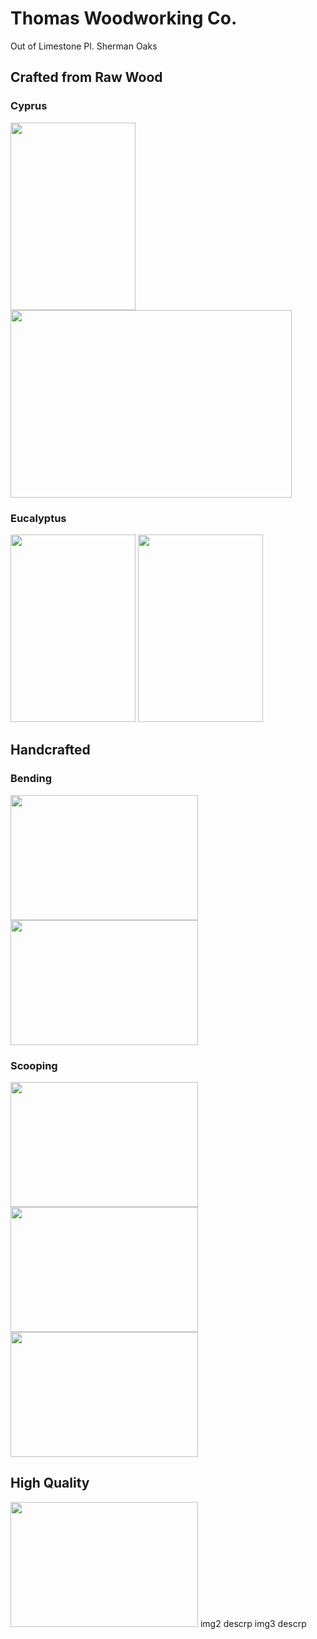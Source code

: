 # Thomas Woodworking Co.
 Out of Limestone Pl. Sherman Oaks

## Crafted from Raw Wood
### Cyprus

 <img src="https://github.com/tomtominator/tree-spoon.com/blob/master/IMG_20190523_165933.jpg" width="200" height="300"> <img src="https://github.com/tomtominator/tree-spoon.com/blob/master/IMG_20190523_165948.jpg" width="450" height="300"> 

### Eucalyptus
<img src="https://github.com/tomtominator/tree-spoon.com/blob/master/IMG_20190523_170014.jpg" width="200" height="300"> <img src="https://github.com/tomtominator/tree-spoon.com/blob/master/IMG_20190523_170024.jpg" width="200" height="300">


## Handcrafted 
### Bending
<img src="https://github.com/tomtominator/tree-spoon.com/blob/master/MVIMG_20190713_114344.jpg" width="300" height="200"> <img src="https://github.com/tomtominator/tree-spoon.com/blob/master/MVIMG_20190712_171233.jpg" width="300" height="200">

### Scooping
<img src="https://github.com/tomtominator/tree-spoon.com/blob/master/IMG_20190523_174044.jpg" width="300" height="200">
<img src="https://github.com/tomtominator/tree-spoon.com/blob/master/IMG_20190523_174514.jpg" width="300" height="200">
<img src="https://github.com/tomtominator/tree-spoon.com/blob/master/IMG_20190523_181645.jpg" width="300" height="200">


## High Quality
<img src="https://github.com/tomtominator/tree-spoon.com/blob/master/IMG_20190629_214047.jpg" width="300" height="200">
img2 
descrp
img3
descrp

